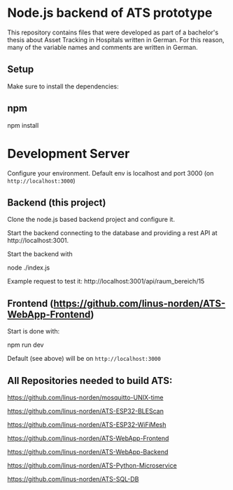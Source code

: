 # Node.js backend of ATS prototype


This repository contains files that were developed as part of a bachelor's thesis about Asset Tracking in Hospitals written in German.
For this reason, many of the variable names and comments are written in German.

## Setup
Make sure to install the dependencies:
## npm
npm install

# Development Server
Configure your environment.
Default env is localhost and port 3000
(on `http://localhost:3000`)

## Backend (this project)
Clone the node.js based backend project and configure it.

Start the backend connecting to the database and providing a rest API at http://localhost:3001. 

Start the backend with

node ./index.js

Example request to test it: http://localhost:3001/api/raum_bereich/15

## Frontend (https://github.com/linus-norden/ATS-WebApp-Frontend)
Start is done with:

npm run dev

Default (see above) will be on `http://localhost:3000`

## All Repositories needed to build ATS:
https://github.com/linus-norden/mosquitto-UNIX-time

https://github.com/linus-norden/ATS-ESP32-BLEScan

https://github.com/linus-norden/ATS-ESP32-WiFiMesh

https://github.com/linus-norden/ATS-WebApp-Frontend

https://github.com/linus-norden/ATS-WebApp-Backend

https://github.com/linus-norden/ATS-Python-Microservice

https://github.com/linus-norden/ATS-SQL-DB
